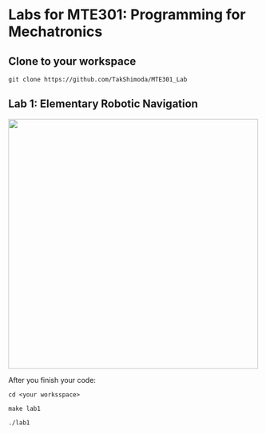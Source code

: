 # Labs for MTE301: Programming for Mechatronics
## Clone to your workspace
```git clone https://github.com/TakShimoda/MTE301_Lab```
## Lab 1: Elementary Robotic Navigation
<img src="https://github.com/user-attachments/assets/d9214c43-6af7-4de7-a8cb-cb3bf2725aef" width="500">

After you finish your code:

```cd <your worksspace>```

```make lab1```

```./lab1```
